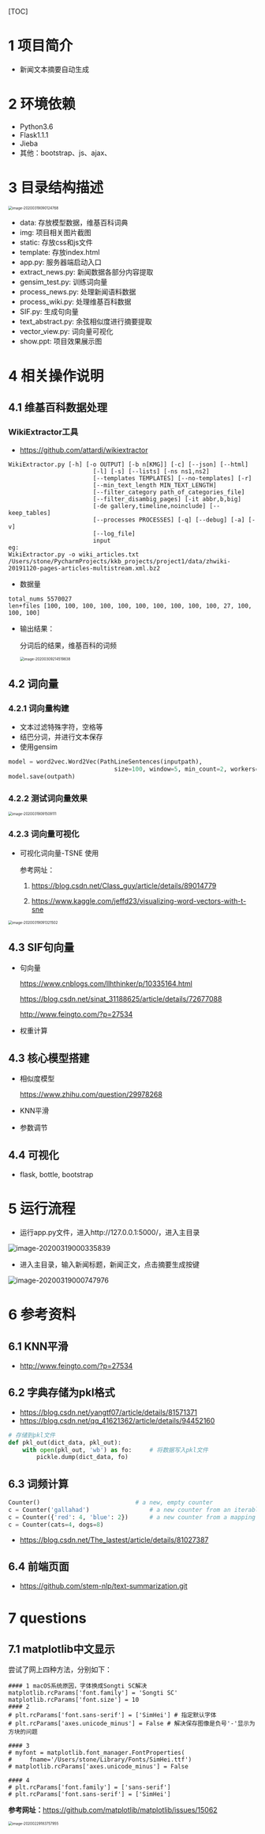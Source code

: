 [TOC]



# **1 项目简介**

- 新闻文本摘要自动生成

# **2 环境依赖**

- Python3.6
- Flask1.1.1
- Jieba
- 其他：bootstrap、js、ajax、

# **3 目录结构描述**

<img src="../../../kkb_projects/P1-news-summarization/img/image-20200319090124768.png" alt="image-20200319090124768" style="zoom:50%;" />

- data: 存放模型数据，维基百科词典
- img: 项目相关图片截图
- static: 存放css和js文件
- template: 存放index.html
- app.py: 服务器端启动入口
- extract_news.py: 新闻数据各部分内容提取
- gensim_test.py: 训练词向量
- process_news.py: 处理新闻语料数据
- process_wiki.py: 处理维基百科数据
- SIF.py: 生成句向量
- text_abstract.py: 余弦相似度进行摘要提取
- vector_view.py:  词向量可视化
- show.ppt: 项目效果展示图

# **4 相关操作说明**

## 4.1 维基百科数据处理

### WikiExtractor工具  

- <https://github.com/attardi/wikiextractor>

~~~
WikiExtractor.py [-h] [-o OUTPUT] [-b n[KMG]] [-c] [--json] [--html]
                        [-l] [-s] [--lists] [-ns ns1,ns2]
                        [--templates TEMPLATES] [--no-templates] [-r]
                        [--min_text_length MIN_TEXT_LENGTH]
                        [--filter_category path_of_categories_file]
                        [--filter_disambig_pages] [-it abbr,b,big]
                        [-de gallery,timeline,noinclude] [--keep_tables]
                        [--processes PROCESSES] [-q] [--debug] [-a] [-v]
                        [--log_file]
                        input
eg:                  
WikiExtractor.py -o wiki_articles.txt /Users/stone/PycharmProjects/kkb_projects/project1/data/zhwiki-20191120-pages-articles-multistream.xml.bz2
~~~

- 数据量

~~~
total_nums 5570027
len+files [100, 100, 100, 100, 100, 100, 100, 100, 100, 100, 27, 100, 100, 100]
~~~

- 输出结果：

  分词后的结果，维基百科的词频

  <img src="../../../kkb_projects/P1-news-summarization/img/image-20200309214519838.png" alt="image-20200309214519838" style="zoom:50%;" />

## 4.2 词向量

### 4.2.1 词向量构建

- 文本过滤特殊字符，空格等
- 结巴分词，并进行文本保存
- 使用gensim

~~~python 
model = word2vec.Word2Vec(PathLineSentences(inputpath),
                              size=100, window=5, min_count=2, workers=10)
model.save(outpath)
~~~

### 4.2.2 测试词向量效果

<img src="../../../kkb_projects/P1-news-summarization/img/image-20200319091509111.png" alt="image-20200319091509111" style="zoom:50%;" />

### 4.2.3 词向量可视化

- 可视化词向量-TSNE	使用

  参考网址：

  1. <https://blog.csdn.net/Class_guy/article/details/89014779>

  2. <https://www.kaggle.com/jeffd23/visualizing-word-vectors-with-t-sne>

<img src="../../../kkb_projects/P1-news-summarization/img/image-20200319091321502.png" alt="image-20200319091321502" style="zoom:50%;" />


## 4.3 SIF句向量

- 句向量

  <https://www.cnblogs.com/llhthinker/p/10335164.html>

  <https://blog.csdn.net/sinat_31188625/article/details/72677088>

  <http://www.feingto.com/?p=27534>

- 权重计算

  

## 4.3 核心模型搭建

- 相似度模型

  <https://www.zhihu.com/question/29978268>

- KNN平滑

- 参数调节

## 4.4 可视化

- flask, bottle, bootstrap

# **5 运行流程**

- 运行app.py文件，进入http://127.0.0.1:5000/，进入主目录

![image-20200319000335839](../yaolinxia.github.io/img/image-20200319000335839-4585007.png)

- 进入主目录，输入新闻标题，新闻正文，点击摘要生成按键

![image-20200319000747976](../yaolinxia.github.io/img/image-20200319000747976-4585007.png)

# **6 参考资料**

## 6.1 KNN平滑

- <http://www.feingto.com/?p=27534>

## 6.2 字典存储为pkl格式

- <https://blog.csdn.net/yangtf07/article/details/81571371>
- <https://blog.csdn.net/qq_41621362/article/details/94452160>

~~~python
# 存储到pkl文件
def pkl_out(dict_data, pkl_out):
    with open(pkl_out, 'wb') as fo:     # 将数据写入pkl文件
        pickle.dump(dict_data, fo)
~~~

## 6.3 词频计算

~~~python
Counter()                           # a new, empty counter
c = Counter('gallahad')                 # a new counter from an iterable
c = Counter({'red': 4, 'blue': 2})      # a new counter from a mapping
c = Counter(cats=4, dogs=8)
~~~

- <https://blog.csdn.net/The_lastest/article/details/81027387>

## 6.4 前端页面

- <https://github.com/stem-nlp/text-summarization.git>

# 7 questions

## 7.1 matplotlib中文显示

尝试了网上四种方法，分别如下：

~~~
#### 1 macOS系统原因，字体换成Songti SC解决
matplotlib.rcParams['font.family'] = 'Songti SC'
matplotlib.rcParams['font.size'] = 10
#### 2
# plt.rcParams['font.sans-serif'] = ['SimHei'] # 指定默认字体
# plt.rcParams['axes.unicode_minus'] = False # 解决保存图像是负号'-'显示为方块的问题

#### 3
# myfont = matplotlib.font_manager.FontProperties(
#     fname='/Users/stone/Library/Fonts/SimHei.ttf')
# matplotlib.rcParams['axes.unicode_minus'] = False

#### 4
# plt.rcParams['font.family'] = ['sans-serif']
# plt.rcParams['font.sans-serif'] = ['SimHei']
~~~

**参考网址：**<https://github.com/matplotlib/matplotlib/issues/15062>

<img src="../../../kkb_projects/P1-news-summarization/img/image-20200229183757955.png" alt="image-20200229183757955" style="zoom:50%;" />